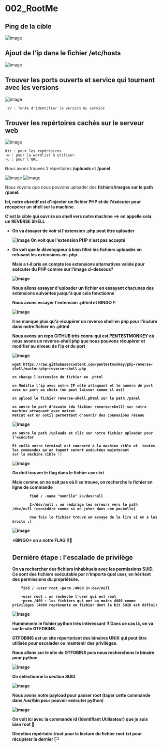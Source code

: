 # 002_RootMe


## Ping de la cible

![image](https://user-images.githubusercontent.com/121682396/211824852-55babf40-963d-418f-9917-1d6e2959d49d.png)


## Ajout de l'ip dans le fichier /etc/hosts

![image](https://user-images.githubusercontent.com/121682396/211825307-26a093cf-c5c4-4e23-a499-dfd9f4e3b3c7.png)


## Trouver les ports ouverts et service qui tournent avec les versions

![image](https://user-images.githubusercontent.com/121682396/211826027-00d46ce2-6d7a-4b6c-9933-c75b4c5d1541.png)

     sV : Tente d'identifier la version du service


## Trouver les repértoires cachés sur le serveur web

![image](https://user-images.githubusercontent.com/121682396/211826966-3294df67-d799-4a16-9cb1-b184470cb535.png)

    dir : pour les repértoires 
    -w : pour la wordlist à utiliser
    -u : pour l'URL

Nous avons trouvés 2 répertoires <b>/uploads</b> et <b>/panel</b>

![image](https://user-images.githubusercontent.com/121682396/211829190-82496322-dc40-41a1-9b79-e82e5ade5bcc.png)
![image](https://user-images.githubusercontent.com/121682396/211829245-133f7358-68b3-4553-a2f9-9a64111c757c.png)

Nous voyons que nous pouvons uploader des <b>fichiers/images<b/> sur le path <b>/panel.</b>

Ici, notre obectif est d'injecter un <b>fichier PHP</b> et de l'éxécuter pour <b>récupèrer un shell</b> sur la machine.

C'est la cible qui ouvrira un shell vers notre machine ==> on appelle cela un <b>REVERSE SHELL</b>   

- On va éssayer de voir si l'extension .php peut être uploader

  ![image](https://user-images.githubusercontent.com/121682396/211833573-531bf32c-ff15-4a66-a469-ac7312dac2d4.png)
  On voit que l'extension <b>PHP</b> n'est pas accepté

- On voit que le développeur à bien filtré les fichiers uploadés en refusant les extensions en <b>.php</b>.

  Mais a t-il pris en compte les extensions alternatives valide pour exécuter du PHP comme sur l'image ci-dessous?

  ![image](https://user-images.githubusercontent.com/121682396/211835745-d9eac74d-5beb-483b-b98f-4733eea27820.png)

  Nous allons essayer d'uploader un fichier en essayant chacunes des extensions suivantes jusqu'à que cela fonctionne 
  
  Nous avons essayer l'extension <b>.phtml</b> et BINGO !!
  
  ![image](https://user-images.githubusercontent.com/121682396/211871058-dc716343-b2c2-4cf9-b65d-8e2e4369712d.png)
  
  Il ne manque plus qu'à récupèrer un reverse shell en php pour l'inclure dans notre fichier en .phtml

  Nous avons un repo GITHUB très connu qui est PENTESTMONKEY où nous avons un reverse-shell php que nous pouvons récupèrer et modifier au niveau de l'ip et du port
  
  ![image](https://user-images.githubusercontent.com/121682396/211871956-c01c56f1-6bcd-4889-8945-6761fa14f574.png)

      wget https://raw.githubusercontent.com/pentestmonkey/php-reverse-shell/master/php-reverse-shell.php
      
      on change l'extension du fichier en .phtml
      
      on Modifie l'ip avec notre IP côté attaquant et le numéro de port avec un port au choix (on peut laisser comme il est)
      
      on upload le fichier reverse-shell.phtml sur le path /panel
      
      on ouvre le port d'écoute (du fichier reverse-shell) sur notre machine attaquant avec netcat.
      Netcat est un outil permettant d'ouvrir des connexions réseau
     ![image](https://user-images.githubusercontent.com/121682396/211876392-1967ff52-2158-475a-8ddb-df9ecb95a274.png)
      
      on ouvre le path /uploads et clic sur notre fichier uploader pour l'exécuter 
      
      Et voilà notre terminal est connecté à la machine cible et  toutes les commandes qu'on tapent seront exécutées maintenant
      sur la machine cible !!
     ![image](https://user-images.githubusercontent.com/121682396/211877071-bed59d3e-6895-423f-b37e-76597f59dba3.png)
     
     On doit trouver le flag dans le fichier user.txt
     
     Mais comme on ne sait pas où il se trouve, on recherche le fichier en ligne de commande  
     
              find / -name "nomFile" 2>/dev/null
               
              2>/dev/null : on redirige les erreurs vers le path /dev/null (considéré comme si on jeter dans une poubelle)
               
              Une fois le fichier trouvé on essaye de le lire si on a les droits :)
    ![image](https://user-images.githubusercontent.com/121682396/211879377-8642a79a-4e99-4a2b-83ed-a260cc4216cd.png)
    
    ⭐️BINGO⭐️ on a notre FLAG !!🦾
    
    
    ## Dernière étape : l'escalade de privilège
    
    On va rechercher des fichiers inhabituels avec les permissions SUID. 
    Ce sont des fichiers exécutable par n'importe quel user, en héritant des permissions du propriétaire.
          
          find / -user root -perm /4000 2>:dev/null
          
          -user root : on recheche l'user qui est root
          -perm /400 : les fichiers qui ont au moins 4000 comme privilèges (4000 reprèsente un fichier dont le bit SUID est défini)
          
   ![image](https://user-images.githubusercontent.com/121682396/211885527-2561edbb-6c0c-4149-9182-0a2837988d5a.png)

    Hummmmm le fichier python très intéressant !! Dans ce cas là, on va sur le site GTFOBINS.
    
    GTFOBINS est un site répertoriant des binaires UNIX qui peut être utilisés pour escalader ou maintenir des privilèges.
    
    Nous allons sur le site de GTFOBINS puis nous recherchons le binaire  pour python 
    
    ![image](https://user-images.githubusercontent.com/121682396/211890019-ddb805ed-8d7b-40f8-a043-b217626c8744.png)

    On séléctionne la section SUID
    
    ![image](https://user-images.githubusercontent.com/121682396/211890287-9c14920c-7cd9-455d-8485-ed862e8063e0.png)

    Nous avons notre payload pour passer root (taper cette commande dans /usr/bin pour pouvoir exécuter python)
    
    ![image](https://user-images.githubusercontent.com/121682396/211890645-88c2a4a7-8427-4f44-8958-f4ccf499efde.png)
     
    On voit ici avec la commande id (Identifiant Utilisateur) que je suis bien root 🫅
    
    Direction repértoire /root pour la lecture du fichier root.txt pour récupèrer le dernier 🏳️

